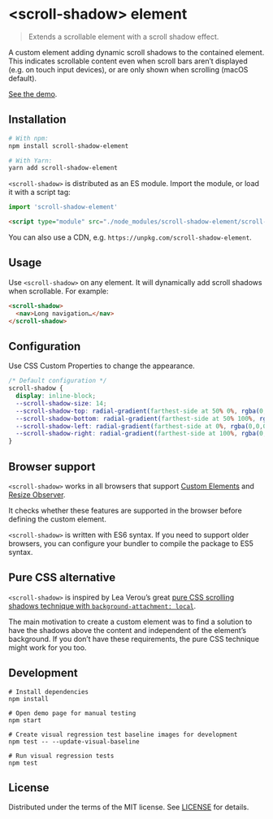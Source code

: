 # &lt;scroll-shadow&gt; element

> Extends a scrollable element with a scroll shadow effect.

A custom element adding dynamic scroll shadows to the contained element.
This indicates scrollable content even when scroll bars aren’t displayed
(e.g. on touch input devices), or are only shown when scrolling (macOS default).

[See the demo](https://ingmarh.github.io/scroll-shadow-element/demo/).

## Installation

```bash
# With npm:
npm install scroll-shadow-element

# With Yarn:
yarn add scroll-shadow-element
```

`<scroll-shadow>` is distributed as an ES module. Import the module, or load it
with a script tag:

```js
import 'scroll-shadow-element'
```

```html
<script type="module" src="./node_modules/scroll-shadow-element/scroll-shadow-element.js"></script>
```

You can also use a CDN, e.g. `https://unpkg.com/scroll-shadow-element`.

## Usage

Use `<scroll-shadow>` on any element. It will dynamically add scroll
shadows when scrollable. For example:

```html
<scroll-shadow>
  <nav>Long navigation…</nav>
</scroll-shadow>
```

## Configuration

Use CSS Custom Properties to change the appearance.

```css
/* Default configuration */
scroll-shadow {
  display: inline-block;
  --scroll-shadow-size: 14;
  --scroll-shadow-top: radial-gradient(farthest-side at 50% 0%, rgba(0,0,0,.2), rgba(0,0,0,0));
  --scroll-shadow-bottom: radial-gradient(farthest-side at 50% 100%, rgba(0,0,0,.2), rgba(0,0,0,0));
  --scroll-shadow-left: radial-gradient(farthest-side at 0%, rgba(0,0,0,.2), rgba(0,0,0,0));
  --scroll-shadow-right: radial-gradient(farthest-side at 100%, rgba(0,0,0,.2), rgba(0,0,0,0));
}
```

## Browser support

`<scroll-shadow>` works in all browsers that support [Custom
Elements][custom-elementsv1] and [Resize Observer][resizeobserver].

It checks whether these features are supported in the browser before defining
the custom element.

`<scroll-shadow>` is written with ES6 syntax. If you need to support older
browsers, you can configure your bundler to compile the package to ES5 syntax.

## Pure CSS alternative

`<scroll-shadow>` is inspired by Lea Verou’s great [pure CSS scrolling shadows
technique with `background-attachment: local`][pure-css-alternative].

The main motivation to create a custom element was to find a solution to have
the shadows above the content and independent of the element’s background. If
you don’t have these requirements, the pure CSS technique might work for you
too.

## Development

```
# Install dependencies
npm install

# Open demo page for manual testing
npm start

# Create visual regression test baseline images for development
npm test -- --update-visual-baseline

# Run visual regression tests
npm test
```

## License

Distributed under the terms of the MIT license. See [LICENSE](LICENSE) for details.

[custom-elementsv1]: https://caniuse.com/custom-elementsv1
[resizeobserver]: https://caniuse.com/resizeobserver
[pure-css-alternative]: https://lea.verou.me/2012/04/background-attachment-local/
